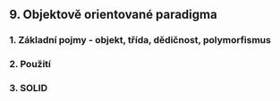## 9. Objektově orientované paradigma

### 1. Základní pojmy - objekt, třída, dědičnost, polymorfismus
### 2. Použití
### 3. SOLID